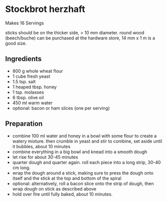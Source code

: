 Stockbrot herzhaft
=========

Makes 16 Servings

sticks should be on the thicker side, > 10 mm diameter. round wood (beech/buche) can be purchased at the hardware store, 14 mm x 1 m is a good size.

Ingredients
-----------
* 800 g whole wheat flour
* 1 cube fresh yeast
* 1.5 tsp. salt
* 1 heaped tbsp. honey
* 1 tsp. molasses
* 6 tbsp. olive oil
* 450 ml warm water
* optional: bacon or ham slices (one per serving)

Preparation
-----------
* combine 100 ml water and honey in a bowl with some flour to create a watery mixture. then crumble in yeast and stir to combine, set aside until it bubbles, about 10 minutes
* combine everything in a big bowl and knead into a smooth dough
* let rise for about 30-45 minutes
* quarter dough and quarter again. roll each piece into a long strip, 30-40 cm long.
* wrap the dough around a stick, making sure to press the dough onto itself and the stick at the top and bottom of the spiral
* optional: alternatively, roll a bacon slice onto the strip of dough, then wrap dough on stick as described above
* hold over fire until fully baked, about 10 minutes.
